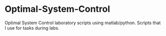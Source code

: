 # Optimal-System-Control
Optimal System Control laboratory scripts using matlab/python.
Scripts that I use for tasks during labs.
